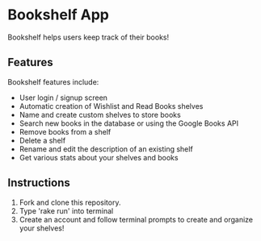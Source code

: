 
# Bookshelf App

Bookshelf helps users keep track of their books! 

## Features

Bookshelf features include:
* User login / signup screen
* Automatic creation of Wishlist and Read Books shelves
* Name and create custom shelves to store books
* Search new books in the database or using the Google Books API
* Remove books from a shelf
* Delete a shelf
* Rename and edit the description of an existing shelf
* Get various stats about your shelves and books

## Instructions

1. Fork and clone this repository.
2. Type 'rake run' into terminal
3. Create an account and follow terminal prompts to create and organize your shelves!
